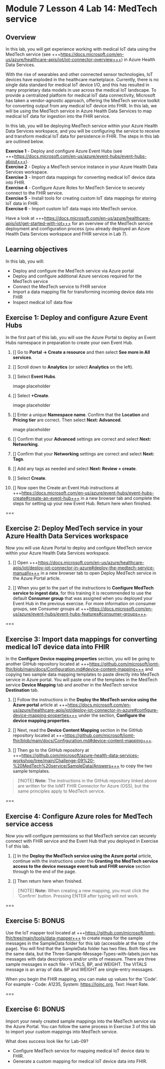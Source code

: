 # Module 7 Lesson 4 Lab 14: MedTech service

## Overview

In this lab, you will get experience working with medical IoT data using the MedTech service (see +++https://docs.microsoft.com/en-us/azure/healthcare-apis/iot/iot-connector-overview+++) in Azure Health Data Services.

With the rise of wearables and other connected sensor technologies, IoT devices have exploded in the healthcare marketplace. Currently, there is no single data standard for medical IoT device I/O, and this has resulted in many proprietary data models in use across the medical IoT landscape. To provide a centralized platform for medical IoT data connectivity, Microsoft has taken a vendor-agnostic approach, offering the MedTech service toolkit for converting output from any medical IoT device into FHIR. In this lab, we will be using the MedTech service in Azure Health Data Services to map medical IoT data for ingestion into the FHIR service.

In this lab, you will be deploying MedTech service within your Azure Health Data Services workspace, and you will be configuring the service to receive and transform medical IoT data for persistence in FHIR. The steps in this lab are outlined below.

**Exercise 1** - Deploy and configure Azure Event Hubs (see +++https://docs.microsoft.com/en-us/azure/event-hubs/event-hubs-about+++).  
**Exercise 2** - Deploy a MedTech service instance in your Azure Health Data Services workspace.  
**Exercise 3** - Import data mappings for converting medical IoT device data into FHIR.  
**Exercise 4** - Configure Azure Roles for MedTech Service to securely connect to the FHIR service.  
**Exercise 5** - Install tools for creating custom IoT data mappings for storing IoT data in FHIR.  
**Exercise 6** - Import custom IoT data maps into MedTech service.

Have a look at +++https://docs.microsoft.com/en-us/azure/healthcare-apis/iot/get-started-with-iot+++ for an overview of the MedTech service deployment and configuration process (you already deployed an Azure Health Data Services workspace and FHIR service in Lab 7).

## Learning objectives

In this lab, you will:
-   Deploy and configure the MedTech service via Azure portal
-   Deploy and configure additional Azure services required for the MedTech
    service
-   Connect the MedTech service to FHIR service
-   Import a data mapping file for transforming incoming device data into FHIR
-   Inspect medical IoT data flow

## Exercise 1: Deploy and configure Azure Event Hubs

In the first part of this lab, you will use the Azure Portal to deploy an Event Hubs namespace in preparation to create your own Event Hub.

1. [] Go to **Portal -> Create a resource** and then select **See more in All services**.

1. [] Scroll down to **Analytics** (or select **Analytics** on the left).

1. [] Select **Event Hubs**.

    image placeholder

1. [] Select **+Create**.

    image placeholder
    
1. [] Enter a unique **Namespace name**. Confirm that the **Location** and **Pricing tier** are correct. Then select **Next: Advanced**.

    image placeholder

1. [] Confirm that your **Advanced** settings are correct and select **Next: Networking**.

1. [] Confirm that your **Networking** settings are correct and select **Next: Tags**.

1. [] Add any tags as needed and select **Next: Review + create**.

1. [] Select **Create**.

1. [] Now open the Create an Event Hub instructions at +++https://docs.microsoft.com/en-us/azure/event-hubs/event-hubs-create#create-an-event-hub+++ in a new browser tab and complete the steps for setting up your new Event Hub. Return here when finished.

===

## Exercise 2: Deploy MedTech service in your Azure Health Data Services workspace

Now you will use Azure Portal to deploy and configure MedTech service within your Azure Health Data Services workspace.

1. [] Open +++https://docs.microsoft.com/en-us/azure/healthcare-apis/iot/deploy-iot-connector-in-azure#deploy-the-medtech-service-manually+++ in a new browser tab to open Deploy MedTech service in the Azure Portal article.

1. [] When you get to the part of the instructions to **Configure MedTech service to ingest data**, for this training it is recommended to use the default **Consumer group** that was assigned when you deployed your Event Hub in the previous exercise. For more information on consumer groups, see Consumer groups at +++https://docs.microsoft.com/en-us/azure/event-hubs/event-hubs-features#consumer-groups+++.

===

## Exercise 3: Import data mappings for converting medical IoT device data into FHIR

In the **Configure Device mapping properties** section, you will be going to another GitHub repository located at +++https://github.com/microsoft/iomt-fhir/blob/main/docs/Configuration.md#device-content-mapping+++ and copying two sample data mapping templates to paste directly into MedTech service in Azure portal. You will paste one of the templates in the MedTech service **Device Mapping** tab and another in the MedTech service **Destination** tab. 

1. [] Follow the instructions in the **Deploy the MedTech service using the Azure portal** article at +++https://docs.microsoft.com/en-us/azure/healthcare-apis/iot/deploy-iot-connector-in-azure#configure-device-mapping-properties+++ under the section, **Configure the device mapping properties**.

1. [] Next, read the  **Device Content Mapping** section in the GitHub repository located at +++https://github.com/microsoft/iomt-fhir/blob/main/docs/Configuration.md#device-content-mapping+++.

1. [] Then go to the GitHub repository at +++https://github.com/microsoft/azure-health-data-services-workshop/tree/main/Challenge-09%20-%20MedTech%20service/SampleData/Answers+++ to copy the two sample templates.

> [!NOTE] **Note:** The instructions in the GitHub repository linked above are written for the IoMT FHIR Connector for Azure (OSS), but the same principles apply to MedTech service.

===

## Exercise 4: Configure Azure roles for MedTech service access

Now you will configure permissions so that MedTech service can securely connect with FHIR service and the Event Hub that you deployed in Exercise 1 of this lab. 

1. [] In the **Deploy the MedTech service using the Azure portal** article, continue with the instructions under the **Granting the MedTech service access to the device message event hub and FHIR service** section through to the end of the page.

1. [] Then return here when finished.

> [!NOTE] **Note:** When creating a new mapping, you must click the 'Confirm' button. Pressing ENTER after typing will not work.

===

## Exercise 5: BONUS

Use the IoT mapper tool located at +++https://github.com/microsoft/iomt-fhir/tree/main/tools/data-mapper+++ to create maps for the sample messages in the SampleData folder for this lab (accessible at the top of the page). You will find that the SampleData folder has two files. Both files are the same data, but the Three-Sample-Message-Types-with-labels.json has messages with data descriptions and/or units of measure. There are three sample messages in each file - VITALS, BP, and WEIGHT. The VITALS message is an array of data. BP and WEIGHT are single-entry messages.

When you begin the FHIR mapping, you can make up values for the 'Code'. For example - Code: A1235, System: https://loinc.org, Text: Heart Rate.

===

## Exercise 6: BONUS

Import your newly created sample mappings into the MedTech service via the Azure Portal. You can follow the same process in Exercise 3 of this lab to import your custom mappings into MedTech service.

What does success look like for Lab-09?

-   Configure MedTech service for mapping medical IoT device data to FHIR.
-   Generate a custom mapping for medical IoT device data into FHIR.
